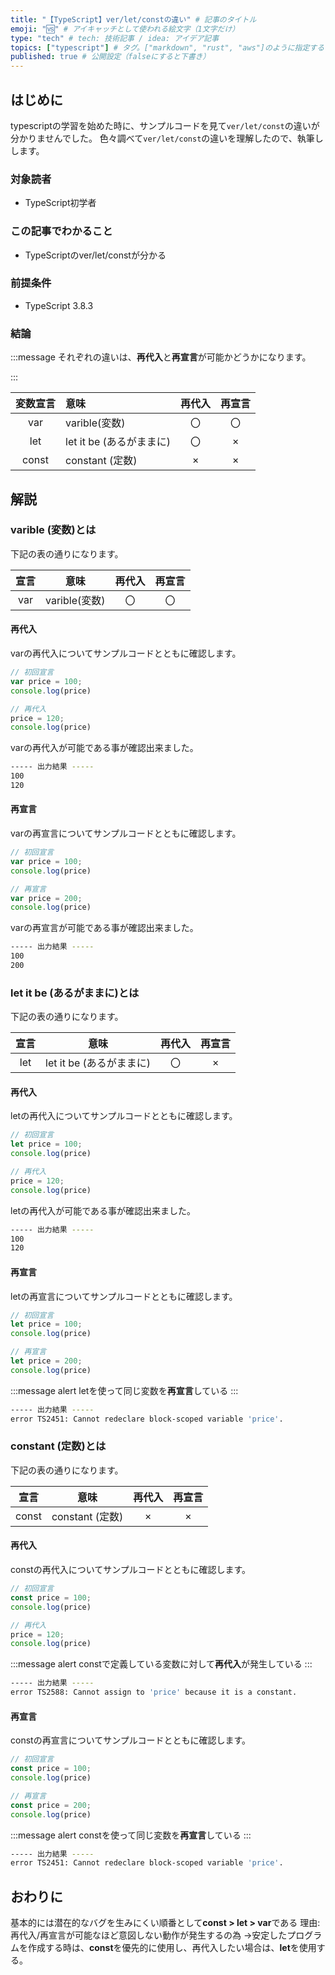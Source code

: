 ```yaml
---
title: "【TypeScript】ver/let/constの違い" # 記事のタイトル
emoji: "🆚" # アイキャッチとして使われる絵文字（1文字だけ）
type: "tech" # tech: 技術記事 / idea: アイデア記事
topics: ["typescript"] # タグ。["markdown", "rust", "aws"]のように指定する
published: true # 公開設定（falseにすると下書き）
---
```

## はじめに
typescriptの学習を始めた時に、サンプルコードを見て`ver/let/const`の違いが分かりませんでした。
色々調べて`ver/let/const`の違いを理解したので、執筆しします。

### 対象読者
- TypeScript初学者

### この記事でわかること
- TypeScriptのver/let/constが分かる


### 前提条件
- TypeScript 3.8.3

### 結論
:::message
それぞれの違いは、**再代入**と**再宣言**が可能かどうかになります。

:::

|  変数宣言  |  意味  |  再代入  |  再宣言  |
| :---: | :--- | :---: | :---: |
|  var  |  varible(変数)  |  〇  |  〇  |
|  let  |  let it be (あるがままに)  |  〇  |  ×  |
|  const  |  constant (定数)  |  ×  |  ×  |


## 解説
### varible (変数)とは
下記の表の通りになります。

|  宣言  |  意味  |  再代入  |  再宣言  |
| :---: | :---: | :---: | :---: |
|  var  |  varible(変数)  |  〇  |  〇  |


#### 再代入
varの再代入についてサンプルコードとともに確認します。
```typescript
// 初回宣言
var price = 100;
console.log(price)

// 再代入
price = 120;
console.log(price)
```
varの再代入が可能である事が確認出来ました。
```bash
----- 出力結果 -----
100
120
```
#### 再宣言
varの再宣言についてサンプルコードとともに確認します。
```typescript
// 初回宣言
var price = 100;
console.log(price)

// 再宣言
var price = 200;
console.log(price)
```
varの再宣言が可能である事が確認出来ました。
```bash
----- 出力結果 -----
100
200
```

### let it be (あるがままに)とは
下記の表の通りになります。

|  宣言  |  意味  |  再代入  |  再宣言  |
| :---: | :---: | :---: | :---: |
|  let  |  let it be (あるがままに)  |  〇  |  ×  |


#### 再代入
letの再代入についてサンプルコードとともに確認します。
```typescript
// 初回宣言
let price = 100;
console.log(price)

// 再代入
price = 120;
console.log(price)
```
letの再代入が可能である事が確認出来ました。
```bash
----- 出力結果 -----
100
120
```
#### 再宣言
letの再宣言についてサンプルコードとともに確認します。
```typescript
// 初回宣言
let price = 100;
console.log(price)

// 再宣言
let price = 200;
console.log(price)
```
:::message alert
letを使って同じ変数を**再宣言**している
:::
```bash
----- 出力結果 -----
error TS2451: Cannot redeclare block-scoped variable 'price'.
```


### constant (定数)とは
下記の表の通りになります。

|  宣言  |  意味  |  再代入  |  再宣言  |
| :---: | :---: | :---: | :---: |
|  const  |  constant (定数)  |  ×  |  ×  |


#### 再代入
constの再代入についてサンプルコードとともに確認します。
```typescript
// 初回宣言
const price = 100;
console.log(price)

// 再代入
price = 120;
console.log(price)
```
:::message alert
constで定義している変数に対して**再代入**が発生している
:::
```bash
----- 出力結果 -----
error TS2588: Cannot assign to 'price' because it is a constant.
```
#### 再宣言
constの再宣言についてサンプルコードとともに確認します。
```typescript
// 初回宣言
const price = 100;
console.log(price)

// 再宣言
const price = 200;
console.log(price)
```
:::message alert
constを使って同じ変数を**再宣言**している
:::
```bash
----- 出力結果 -----
error TS2451: Cannot redeclare block-scoped variable 'price'.
```

## おわりに
基本的には潜在的なバグを生みにくい順番として**const > let > var**である
理由: 再代入/再宣言が可能なほど意図しない動作が発生するの為
→安定したプログラムを作成する時は、**const**を優先的に使用し、再代入したい場合は、**let**を使用する。

